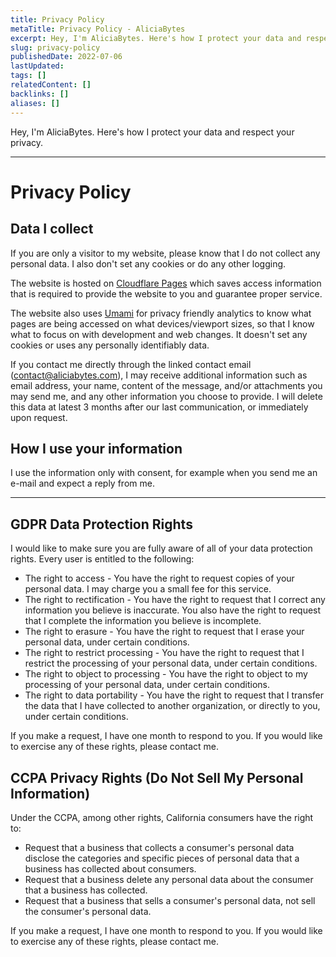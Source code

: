 ```yaml
---
title: Privacy Policy
metaTitle: Privacy Policy - AliciaBytes
excerpt: Hey, I'm AliciaBytes. Here's how I protect your data and respect your privacy.
slug: privacy-policy
publishedDate: 2022-07-06
lastUpdated:
tags: []
relatedContent: []
backlinks: []
aliases: []
---
```


Hey, I'm AliciaBytes. Here's how I protect your data and respect your privacy.

---

# Privacy Policy

## Data I collect

If you are only a visitor to my website, please know that I do not collect any personal data. I also don't set any cookies or do any other logging.

The website is hosted on [Cloudflare Pages](https://pages.cloudflare.com/) which saves access information that is required to provide the website to you and guarantee proper service.

The website also uses [Umami](https://umami.is/) for privacy friendly analytics to know what pages are being accessed on what devices/viewport sizes, so that I know what to focus on with development and web changes. It doesn't set any cookies or uses any personally identifiably data.

If you contact me directly through the linked contact email ([contact@aliciabytes.com](mailto:contact@aliciabytes.com)), I may receive additional information such as email address, your name, content of the message, and/or attachments you may send me, and any other information you choose to provide. I will delete this data at latest 3 months after our last communication, or immediately upon request.

## How I use your information

I use the information only with consent, for example when you send me an e-mail and expect a reply from me.

---

## GDPR Data Protection Rights

I would like to make sure you are fully aware of all of your data protection rights. Every user is entitled to the following:

- The right to access - You have the right to request copies of your personal data. I may charge you a small fee for this service.
- The right to rectification - You have the right to request that I correct any information you believe is inaccurate. You also have the right to request that I complete the information you believe is incomplete.
- The right to erasure - You have the right to request that I erase your personal data, under certain conditions.
- The right to restrict processing - You have the right to request that I restrict the processing of your personal data, under certain conditions.
- The right to object to processing - You have the right to object to my processing of your personal data, under certain conditions.
- The right to data portability - You have the right to request that I transfer the data that I have collected to another organization, or directly to you, under certain conditions.

If you make a request, I have one month to respond to you. If you would like to exercise any of these rights, please contact me.

## CCPA Privacy Rights (Do Not Sell My Personal Information)

Under the CCPA, among other rights, California consumers have the right to:

- Request that a business that collects a consumer's personal data disclose the categories and specific pieces of personal data that a business has collected about consumers.
- Request that a business delete any personal data about the consumer that a business has collected.
- Request that a business that sells a consumer's personal data, not sell the consumer's personal data.

If you make a request, I have one month to respond to you. If you would like to exercise any of these rights, please contact me.
